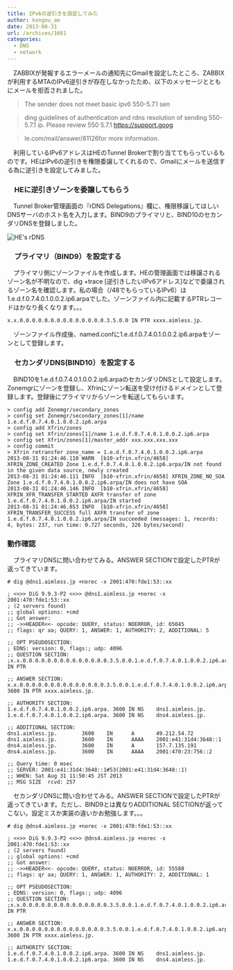 ```yaml
---
title: IPv6の逆引きを設定してみた
author: kongou_ae
date: 2013-08-31
url: /archives/1661
categories:
  - DNS
  - network
---
```

　ZABBIXが発報するエラーメールの通知先にGmailを設定したところ、ZABBIXが利用するMTAのIPv6逆引きが存在しなかったため、以下のメッセージとともにメールを拒否されました。

> The sender does not meet basic ipv6 550-5.7.1 sen
  
> ding guidelines of authentication and rdns resolution of sending 550-5.7.1 ip. Please review 550 5.7.1 https://support.goog
  
> le.com/mail/answer/81126for more information. 

　利用しているIPv6アドレスはHEのTunnel Brokerで割り当ててもらっているものです。HEはIPv6の逆引きを権限委譲してくれるので、Gmailにメールを送信する為に逆引きを設定してみました。

### 　HEに逆引きゾーンを委譲してもらう

　Tunnel Broker管理画面の『rDNS Delegations』欄に、権限移譲してほしいDNSサーバのホスト名を入力します。BIND9のプライマリと、BIND10のセカンダリDNSを登録しました。
  
![HE's rDNS][1]

### 　プライマリ（BIND9）を設定する

　プライマリ側にゾーンファイルを作成します。HEの管理画面では移譲されるゾーン名が不明なので、dig +trace [逆引きしたいIPv6アドレス]などで委譲されるゾーン名を確認します。私の場合（/48でもらっているIPv6）は1.e.d.f.0.7.4.0.1.0.0.2.ip6.arpaでした。ゾーンファイル内に記載するPTRレコードはかなり長くなります。。。

<pre><code>x.x.0.0.0.0.0.0.0.0.0.0.0.0.0.0.3.5.0.0 IN PTR xxxx.aimless.jp.
</code></pre>

　ゾーンファイル作成後、named.confに1.e.d.f.0.7.4.0.1.0.0.2.ip6.arpaをゾーンとして登録します。

### 　セカンダリDNS(BIND10）を設定する

　BIND10を1.e.d.f.0.7.4.0.1.0.0.2.ip6.arpaのセカンダリDNSとして設定します。Zonemgrにゾーンを登録し、Xfrinにゾーン転送を受け付けるドメインとして登録します。登録後にプライマリからゾーンを転送してもらいます。

<pre><code>&gt; config add Zonemgr/secondary_zones
&gt; config set Zonemgr/secondary_zones[1]/name 1.e.d.f.0.7.4.0.1.0.0.2.ip6.arpa
&gt; config add Xfrin/zones
&gt; config set Xfrin/zones[1]/name 1.e.d.f.0.7.4.0.1.0.0.2.ip6.arpa
&gt; config set Xfrin/zones[1]/master_addr xxx.xxx.xxx.xxx
&gt; config commit
&gt; Xfrin retransfer zone_name = 1.e.d.f.0.7.4.0.1.0.0.2.ip6.arpa
2013-08-31 01:24:46.110 WARN  [b10-xfrin.xfrin/4658] XFRIN_ZONE_CREATED Zone 1.e.d.f.0.7.4.0.1.0.0.2.ip6.arpa/IN not found in the given data source, newly created
2013-08-31 01:24:46.111 INFO  [b10-xfrin.xfrin/4658] XFRIN_ZONE_NO_SOA Zone 1.e.d.f.0.7.4.0.1.0.0.2.ip6.arpa/IN does not have SOA
2013-08-31 01:24:46.146 INFO  [b10-xfrin.xfrin/4658] XFRIN_XFR_TRANSFER_STARTED AXFR transfer of zone 1.e.d.f.0.7.4.0.1.0.0.2.ip6.arpa/IN started
2013-08-31 01:24:46.853 INFO  [b10-xfrin.xfrin/4658] XFRIN_TRANSFER_SUCCESS full AXFR transfer of zone 1.e.d.f.0.7.4.0.1.0.0.2.ip6.arpa/IN succeeded (messages: 1, records: 4, bytes: 237, run time: 0.727 seconds, 326 bytes/second)
</code></pre>

### 動作確認

　プライマリDNSに問い合わせてみる。ANSWER SECTIONで設定したPTRが返ってきています。

<pre><code># dig @dns1.aimless.jp +norec -x 2001:470:fde1:53::xx

; &lt;&lt;&gt;&gt; DiG 9.9.3-P2 &lt;&lt;&gt;&gt; @dns1.aimless.jp +norec -x 2001:470:fde1:53::xx
; (2 servers found)
;; global options: +cmd
;; Got answer:
;; -&gt;&gt;HEADER&lt;&lt;- opcode: QUERY, status: NOERROR, id: 65045
;; flags: qr aa; QUERY: 1, ANSWER: 1, AUTHORITY: 2, ADDITIONAL: 5

;; OPT PSEUDOSECTION:
; EDNS: version: 0, flags:; udp: 4096
;; QUESTION SECTION:
;x.x.0.0.0.0.0.0.0.0.0.0.0.0.0.0.3.5.0.0.1.e.d.f.0.7.4.0.1.0.0.2.ip6.arpa. IN PTR

;; ANSWER SECTION:
x.x.0.0.0.0.0.0.0.0.0.0.0.0.0.0.3.5.0.0.1.e.d.f.0.7.4.0.1.0.0.2.ip6.arpa. 3600 IN PTR xxxx.aimless.jp.

;; AUTHORITY SECTION:
1.e.d.f.0.7.4.0.1.0.0.2.ip6.arpa. 3600 IN NS    dns1.aimless.jp.
1.e.d.f.0.7.4.0.1.0.0.2.ip6.arpa. 3600 IN NS    dns4.aimless.jp.

;; ADDITIONAL SECTION:
dns1.aimless.jp.        3600    IN      A       49.212.54.72
dns1.aimless.jp.        3600    IN      AAAA    2001:e41:31d4:3648::1
dns4.aimless.jp.        3600    IN      A       157.7.135.191
dns4.aimless.jp.        3600    IN      AAAA    2001:470:23:756::2

;; Query time: 0 msec
;; SERVER: 2001:e41:31d4:3648::1#53(2001:e41:31d4:3648::1)
;; WHEN: Sat Aug 31 11:50:45 JST 2013
;; MSG SIZE  rcvd: 257
</code></pre>

　セカンダリDNSに問い合わせてみる。ANSWER SECTIONで設定したPTRが返ってきています。ただし、BIND9とは異なりADDITIONAL SECTIONが返ってこない。設定ミスか実装の違いかお勉強します。。。

<pre><code># dig @dns4.aimless.jp +norec -x 2001:470:fde1:53::xx

; &lt;&lt;&gt;&gt; DiG 9.9.3-P2 &lt;&lt;&gt;&gt; @dns4.aimless.jp +norec -x 2001:470:fde1:53::xx
; (2 servers found)
;; global options: +cmd
;; Got answer:
;; -&gt;&gt;HEADER&lt;&lt;- opcode: QUERY, status: NOERROR, id: 55580
;; flags: qr aa; QUERY: 1, ANSWER: 1, AUTHORITY: 2, ADDITIONAL: 1

;; OPT PSEUDOSECTION:
; EDNS: version: 0, flags:; udp: 4096
;; QUESTION SECTION:
;x.x.0.0.0.0.0.0.0.0.0.0.0.0.0.0.3.5.0.0.1.e.d.f.0.7.4.0.1.0.0.2.ip6.arpa. IN PTR

;; ANSWER SECTION:
x.x.0.0.0.0.0.0.0.0.0.0.0.0.0.0.3.5.0.0.1.e.d.f.0.7.4.0.1.0.0.2.ip6.arpa. 3600 IN PTR xxxx.aimless.jp.

;; AUTHORITY SECTION:
1.e.d.f.0.7.4.0.1.0.0.2.ip6.arpa. 3600 IN NS    dns1.aimless.jp.
1.e.d.f.0.7.4.0.1.0.0.2.ip6.arpa. 3600 IN NS    dns4.aimless.jp.
</code></pre>

 [1]: http://aimless.jp/blog/images/rDNS_of_HE.png